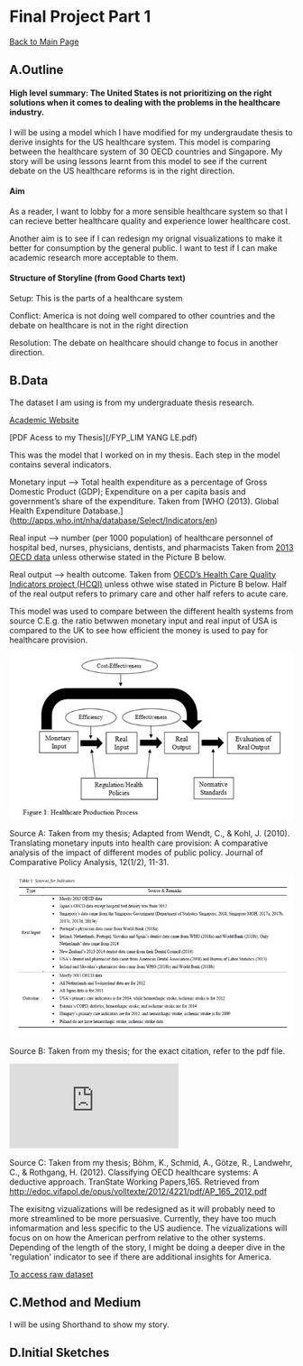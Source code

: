 # Final Project Part 1 
[Back to Main Page](https://yangle-l.github.io/Lim-Portfolio)

## A.Outline
#### High level summary: The United States is not prioritizing on the right solutions when it comes to dealing with the problems in the healthcare industry.
I will be using a model which I have modified for my undergraudate thesis to derive insights for the US healthcare system. This model is comparing between the healthcare system of 30 OECD countries and Singapore. My story will be using lessons learnt from this model to see if the current debate on the US healthcare reforms is in the right direction.

#### Aim
As a reader, I want to lobby for a more sensible healthcare system so that I can recieve better healthcare quality and experience lower healthcare cost.    

Another aim is to see if I can redesign my orignal visualizations to make it better for consumption by the general public. I want to test if I can make academic research more acceptable to them.  

#### Structure of Storyline (from Good Charts text)
Setup: This is the parts of a healthcare system 

Conflict: America is not doing well compared to other countries and the debate on healthcare is not in the right direction 

Resolution: The debate on healthcare should change to focus in another direction. 

## B.Data
The dataset I am using is from my undergraduate thesis research. 

[Academic Website](https://repository.ntu.edu.sg/handle/10356/76200)

[PDF Acess to my Thesis](/FYP_LIM YANG LE.pdf)

This was the model that I worked on in my thesis.  Each step in the model contains several indicators.

Monetary input --> Total health expenditure as a percentage of Gross Domestic Product (GDP); Expenditure on a per capita basis and government’s share of the expenditure. Taken from [WHO (2013). Global Health Expenditure Database.] (http://apps.who.int/nha/database/Select/Indicators/en)

Real input --> number (per 1000 population) of healthcare personnel of hospital bed, nurses, physicians, dentists, and pharmacists
Taken from [2013 OECD data](https://stats.oecd.org/index.aspx?queryid=30183) unless otherwise stated in the Picture B below.

Real output --> health outcome. Taken from [OECD’s Health Care Quality Indicators project (HCQI)](http://www.oecd.org/els/health-systems/health-care-quality-indicators.html) unless othwe wise stated in Picture B below. Half of the real output refers to primary care and other half refers to acute care.

This model was used to compare between the different health systems from source C.E.g. the ratio betwwen monetary input and real input of USA is compared to the UK to see how efficient the money is used to pay for healthcare provision.    

![A.Healthcare Production Process](https://github.com/YangLe-L/Lim-Portfolio/blob/master/healthcare%20process.JPG)

Source A: Taken from my thesis; Adapted from Wendt, C., & Kohl, J. (2010). Translating monetary inputs into health care provision: A comparative analysis of the impact of different modes of public policy. Journal of Comparative Policy Analysis, 12(1/2), 11-31.

![B.Sources of indicators](https://github.com/YangLe-L/Lim-Portfolio/blob/master/Sources.JPG)

Source B: Taken from my thesis; for the exact citation, refer to the pdf file.

![C. Healthcare System Type](https://github.com/YangLe-L/Lim-Portfolio/blob/master/Classifying%20OECD.pdf)

Source C: Taken from my thesis; Böhm, K., Schmid, A., Götze, R., Landwehr, C., & Rothgang, H. (2012). Classifying OECD healthcare systems: A deductive approach. TranState Working Papers,165. Retrieved from http://edoc.vifapol.de/opus/volltexte/2012/4221/pdf/AP_165_2012.pdf

The exisitng vizualizations will be redesigned as it will probably need to more streamlined to be more persuasive. Currently, they have too much infomarmation and less specific to the US audience. The vizualizations will focus on on how the American perfrom relative to the other systems. Depending of the length of the story, I might be doing a deeper dive in the 'regulation' indicator to see if there are additional insights for America.  

[To access raw dataset](https://drive.google.com/drive/folders/1JKWSXGfJOcLVwoOWvzlEg3Vd_PO5TYaO?usp=sharing)

## C.Method and Medium
I will be using Shorthand to show my story. 

## D.Initial Sketches



